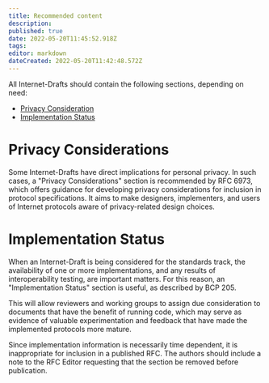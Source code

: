 ```yaml
---
title: Recommended content
description: 
published: true
date: 2022-05-20T11:45:52.918Z
tags: 
editor: markdown
dateCreated: 2022-05-20T11:42:48.572Z
---
```


All Internet-Drafts should contain the following sections, depending on need:
* [Privacy Consideration](#privacy-considerations)
* [Implementation Status](#implementation-status)


# Privacy Considerations
Some Internet-Drafts have direct implications for personal privacy. In such cases, a "Privacy Considerations" section is recommended by RFC 6973, which offers guidance for developing privacy considerations for inclusion in protocol specifications. It aims to make designers, implementers, and users of Internet protocols aware of privacy-related design choices.

# Implementation Status
When an Internet-Draft is being considered for the standards track, the availability of one or more implementations, and any results of interoperability testing, are important matters. For this reason, an "Implementation Status" section is useful, as described by BCP 205.

This will allow reviewers and working groups to assign due consideration to documents that have the benefit of running code, which may serve as evidence of valuable experimentation and feedback that have made the implemented protocols more mature.

Since implementation information is necessarily time dependent, it is inappropriate for inclusion in a published RFC. The authors should include a note to the RFC Editor requesting that the section be removed before publication.